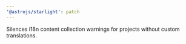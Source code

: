 ```yaml
---
'@astrojs/starlight': patch
---
```


Silences i18n content collection warnings for projects without custom translations.
